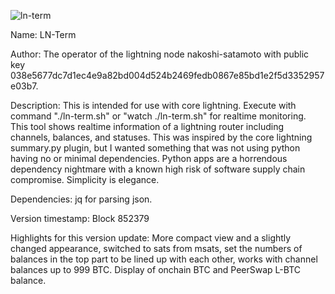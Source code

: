 ![ln-term](https://github.com/user-attachments/assets/ee7fda8a-1561-4cf2-91f8-0e2cb973f6a6)

Name: LN-Term

Author: The operator of the lightning node nakoshi-satamoto with public key 038e5677dc7d1ec4e9a82bd004d524b2469fedb0867e85bd1e2f5d3352957e03b7.

Description: This is intended for use with core lightning. Execute with command "./ln-term.sh" or "watch ./ln-term.sh" for realtime monitoring. This tool shows realtime information of a lightning router including channels, balances, and statuses. This was inspired by the core lightning summary.py plugin, but I wanted something that was not using python having no or minimal dependencies. Python apps are a horrendous dependency nightmare with a known high risk of software supply chain compromise. Simplicity is elegance.

Dependencies: jq for parsing json.

Version timestamp: Block 852379

Highlights for this version update: More compact view and a slightly changed appearance, switched to sats from msats, set the numbers of balances in the top part to be lined up with each other, works with channel balances up to 999 BTC. Display of onchain BTC and PeerSwap L-BTC balance.
